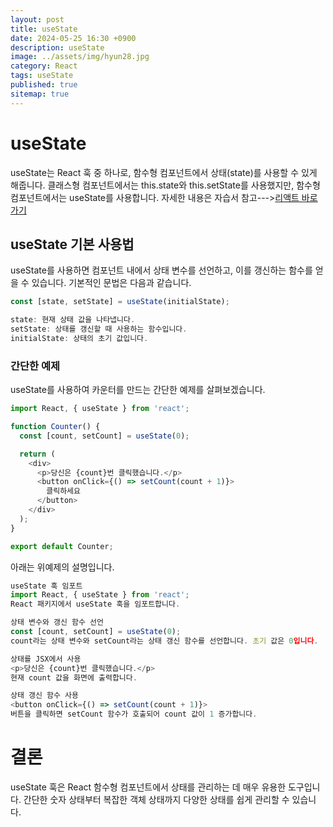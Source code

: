 ```yaml
---
layout: post
title: useState
date: 2024-05-25 16:30 +0900
description: useState
image: ../assets/img/hyun28.jpg
category: React
tags: useState
published: true
sitemap: true
---
```


# useState

useState는 React 훅 중 하나로, 함수형 컴포넌트에서 상태(state)를 사용할 수 있게 해줍니다. 클래스형 컴포넌트에서는 this.state와 this.setState를 사용했지만, 함수형 컴포넌트에서는 useState를 사용합니다.
자세한 내용은 자습서 참고--->[리액트 바로가기](https://ko.legacy.reactjs.org/)

## useState 기본 사용법
useState를 사용하면 컴포넌트 내에서 상태 변수를 선언하고, 이를 갱신하는 함수를 얻을 수 있습니다. 기본적인 문법은 다음과 같습니다.

````javascript
const [state, setState] = useState(initialState);

state: 현재 상태 값을 나타냅니다.
setState: 상태를 갱신할 때 사용하는 함수입니다.
initialState: 상태의 초기 값입니다.
````

### 간단한 예제
useState를 사용하여 카운터를 만드는 간단한 예제를 살펴보겠습니다.

````javascript
import React, { useState } from 'react';

function Counter() {
  const [count, setCount] = useState(0);

  return (
    <div>
      <p>당신은 {count}번 클릭했습니다.</p>
      <button onClick={() => setCount(count + 1)}>
        클릭하세요
      </button>
    </div>
  );
}

export default Counter;
````

아래는 위예제의 설명입니다. 
````javascript
useState 훅 임포트
import React, { useState } from 'react';
React 패키지에서 useState 훅을 임포트합니다.

상태 변수와 갱신 함수 선언
const [count, setCount] = useState(0);
count라는 상태 변수와 setCount라는 상태 갱신 함수를 선언합니다. 초기 값은 0입니다.

상태를 JSX에서 사용
<p>당신은 {count}번 클릭했습니다.</p>
현재 count 값을 화면에 출력합니다.

상태 갱신 함수 사용
<button onClick={() => setCount(count + 1)}>
버튼을 클릭하면 setCount 함수가 호출되어 count 값이 1 증가합니다.
````

# 결론
useState 훅은 React 함수형 컴포넌트에서 상태를 관리하는 데 매우 유용한 도구입니다. 간단한 숫자 상태부터 복잡한 객체 상태까지 다양한 상태를 쉽게 관리할 수 있습니다.


